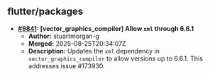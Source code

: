 ## flutter/packages

- **[#9841](https://github.com/flutter/packages/pull/9841): [vector_graphics_compiler] Allow `xml` through 6.6.1**
  - **Author:** stuartmorgan-g
  - **Merged:** 2025-08-25T20:34:07Z
  - **Description:** Updates the `xml` dependency in `vector_graphics_compiler` to allow versions up to 6.6.1. This addresses issue #173930.
